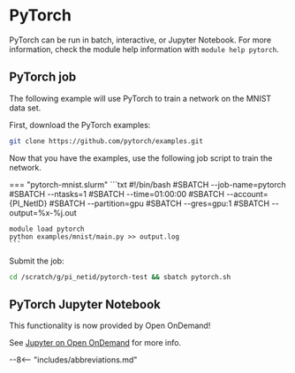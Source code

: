 # PyTorch

PyTorch can be run in batch, interactive, or Jupyter Notebook. For more information, check the module help information with `module help pytorch`.

## PyTorch job

The following example will use PyTorch to train a network on the MNIST data set.

First, download the PyTorch examples:

```bash
git clone https://github.com/pytorch/examples.git
```

Now that you have the examples, use the following job script to train the network.

<!-- markdownlint-disable MD046 -->
=== "pytorch-mnist.slurm"
    ```txt
    #!/bin/bash
    #SBATCH --job-name=pytorch
    #SBATCH --ntasks=1
    #SBATCH --time=01:00:00
    #SBATCH --account={PI_NetID}
    #SBATCH --partition=gpu
    #SBATCH --gres=gpu:1
    #SBATCH --output=%x-%j.out

    module load pytorch
    python examples/mnist/main.py >> output.log  
    ```
<!-- markdownlint-enable MD046 -->

Submit the job:

```bash
cd /scratch/g/pi_netid/pytorch-test && sbatch pytorch.sh
```

## PyTorch Jupyter Notebook

This functionality is now provided by Open OnDemand!

See [Jupyter on Open OnDemand](../user-guide/access/ondemand.md#jupyter-notebooks) for more info.

--8<-- "includes/abbreviations.md"
